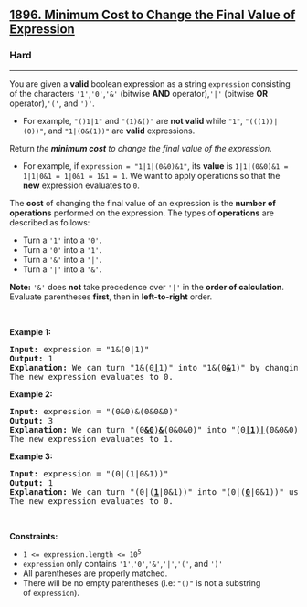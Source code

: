 <h2><a href="https://leetcode.com/problems/minimum-cost-to-change-the-final-value-of-expression/">1896. Minimum Cost to Change the Final Value of Expression</a></h2><h3>Hard</h3><hr><div><p>You are given a <strong>valid</strong> boolean expression as a string <code>expression</code> consisting of the characters <code>'1'</code>,<code>'0'</code>,<code>'&amp;'</code> (bitwise <strong>AND</strong> operator),<code>'|'</code> (bitwise <strong>OR</strong> operator),<code>'('</code>, and <code>')'</code>.</p>

<ul>
	<li>For example, <code>"()1|1"</code> and <code>"(1)&amp;()"</code> are <strong>not valid</strong> while <code>"1"</code>, <code>"(((1))|(0))"</code>, and <code>"1|(0&amp;(1))"</code> are <strong>valid</strong> expressions.</li>
</ul>

<p>Return<em> the <strong>minimum cost</strong> to change the final value of the expression</em>.</p>

<ul>
	<li>For example, if <code>expression = "1|1|(0&amp;0)&amp;1"</code>, its <strong>value</strong> is <code>1|1|(0&amp;0)&amp;1 = 1|1|0&amp;1 = 1|0&amp;1 = 1&amp;1 = 1</code>. We want to apply operations so that the<strong> new</strong> expression evaluates to <code>0</code>.</li>
</ul>

<p>The <strong>cost</strong> of changing the final value of an expression is the <strong>number of operations</strong> performed on the expression. The types of <strong>operations</strong> are described as follows:</p>

<ul>
	<li>Turn a <code>'1'</code> into a <code>'0'</code>.</li>
	<li>Turn a <code>'0'</code> into a <code>'1'</code>.</li>
	<li>Turn a <code>'&amp;'</code> into a <code>'|'</code>.</li>
	<li>Turn a <code>'|'</code> into a <code>'&amp;'</code>.</li>
</ul>

<p><strong>Note:</strong> <code>'&amp;'</code> does <strong>not</strong> take precedence over <code>'|'</code> in the <strong>order of calculation</strong>. Evaluate parentheses <strong>first</strong>, then in <strong>left-to-right</strong> order.</p>

<p>&nbsp;</p>
<p><strong class="example">Example 1:</strong></p>

<pre><strong>Input:</strong> expression = "1&amp;(0|1)"
<strong>Output:</strong> 1
<strong>Explanation:</strong> We can turn "1&amp;(0<u><strong>|</strong></u>1)" into "1&amp;(0<u><strong>&amp;</strong></u>1)" by changing the '|' to a '&amp;' using 1 operation.
The new expression evaluates to 0. 
</pre>

<p><strong class="example">Example 2:</strong></p>

<pre><strong>Input:</strong> expression = "(0&amp;0)&amp;(0&amp;0&amp;0)"
<strong>Output:</strong> 3
<strong>Explanation:</strong> We can turn "(0<u><strong>&amp;0</strong></u>)<strong><u>&amp;</u></strong>(0&amp;0&amp;0)" into "(0<u><strong>|1</strong></u>)<u><strong>|</strong></u>(0&amp;0&amp;0)" using 3 operations.
The new expression evaluates to 1.
</pre>

<p><strong class="example">Example 3:</strong></p>

<pre><strong>Input:</strong> expression = "(0|(1|0&amp;1))"
<strong>Output:</strong> 1
<strong>Explanation:</strong> We can turn "(0|(<u><strong>1</strong></u>|0&amp;1))" into "(0|(<u><strong>0</strong></u>|0&amp;1))" using 1 operation.
The new expression evaluates to 0.</pre>

<p>&nbsp;</p>
<p><strong>Constraints:</strong></p>

<ul>
	<li><code>1 &lt;= expression.length &lt;= 10<sup>5</sup></code></li>
	<li><code>expression</code>&nbsp;only contains&nbsp;<code>'1'</code>,<code>'0'</code>,<code>'&amp;'</code>,<code>'|'</code>,<code>'('</code>, and&nbsp;<code>')'</code></li>
	<li>All parentheses&nbsp;are properly matched.</li>
	<li>There will be no empty parentheses (i.e:&nbsp;<code>"()"</code>&nbsp;is not a substring of&nbsp;<code>expression</code>).</li>
</ul>
</div>